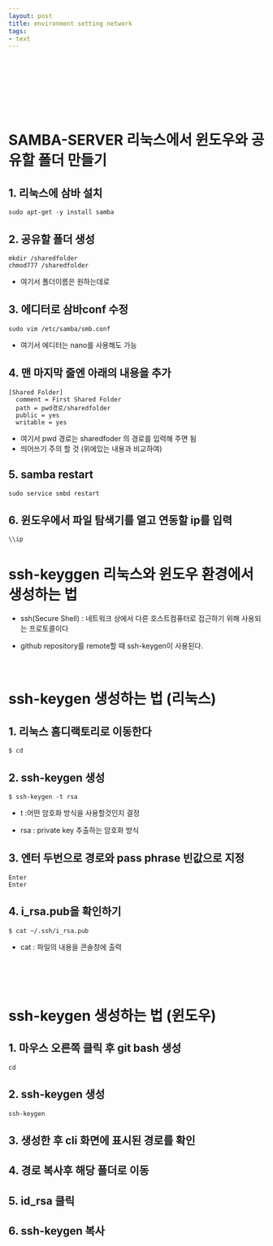 ```yaml
---
layout: post
title: environment setting network
tags: 
- text
---
```


<br/><br/><br/><br/><br/><br/>

# SAMBA-SERVER 리눅스에서 윈도우와 공유할 폴더 만들기 
## 1. 리눅스에 삼바 설치
~~~
sudo apt-get -y install samba
~~~

## 2. 공유할 폴더 생성
~~~
mkdir /sharedfolder
chmod777 /sharedfolder
~~~
- 여기서 폴더이름은 원하는데로 

## 3. 에디터로 삼바conf 수정
~~~
sudo vim /etc/samba/smb.conf
~~~
- 여기서 에디터는 nano를 사용해도 가능

## 4. 맨 마지막 줄엔 아래의 내용을 추가
~~~
[Shared Folder]
  comment = First Shared Folder
  path = pwd경로/sharedfolder
  public = yes
  writable = yes
~~~
- 여기서 pwd 경로는 sharedfoder 의 경로를 입력해 주면 됨
- 띄어쓰기 주의 할 것 (위에있는 내용과 비교하여)

## 5. samba restart
~~~
sudo service smbd restart
~~~

## 6. 윈도우에서 파일 탐색기를 열고 연동할 ip를 입력
~~~
\\ip
~~~

# ssh-keyggen 리눅스와 윈도우 환경에서 생성하는 법

- ssh(Secure Shell) : 네트워크 상에서 다른 호스트컴퓨터로 접근하기 위해 사용되는 프로토콜이다

- github repository를 remote할 때 ssh-keygen이 사용된다.
<br/><br/><br/>

# ssh-keygen 생성하는 법 (리눅스)


## 1. 리눅스 홈디랙토리로 이동한다
~~~
$ cd
~~~

## 2.  ssh-keygen 생성 
~~~
$ ssh-keygen -t rsa
~~~

- t :어떤 암호화 방식을 사용할것인지 결정

- rsa : private key 추출하는 암호화 방식

## 3. 엔터 두번으로 경로와 pass phrase 빈값으로 지정
~~~
Enter
Enter
~~~

## 4. i_rsa.pub을 확인하기
~~~
$ cat ~/.ssh/i_rsa.pub
~~~
- cat : 파일의 내용을 콘솔창에 출력
<br/>
<br/>
<br/>

# ssh-keygen 생성하는 법 (윈도우)

## 1. 마우스 오른쪽 클릭 후 git bash 생성 
~~~
cd
~~~

## 2. ssh-keygen 생성
~~~
ssh-keygen
~~~

## 3. 생성한 후 cli 화면에 표시된 경로를 확인


## 4. 경로 복사후 해당 폴더로 이동


## 5. id_rsa 클릭


## 6. ssh-keygen 복사
